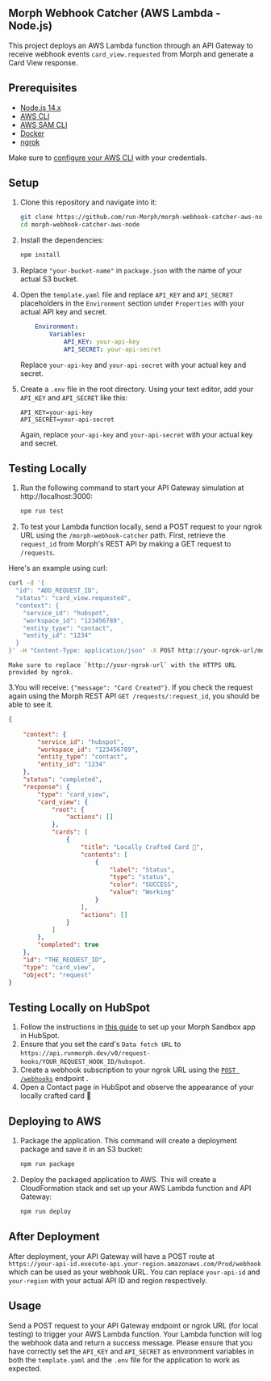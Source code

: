 ## Morph Webhook Catcher (AWS Lambda - Node.js)

This project deploys an AWS Lambda function through an API Gateway to receive webhook events `card_view.requested` from Morph and generate a Card View response.

## Prerequisites

-  [Node.js 14.x](https://nodejs.org/en/download/)
-  [AWS CLI](https://aws.amazon.com/cli/)
-  [AWS SAM CLI](https://docs.aws.amazon.com/serverless-application-model/latest/developerguide/serverless-sam-cli-install.html)
-  [Docker](https://www.docker.com/products/docker-desktop)
-  [ngrok](https://ngrok.com/download)

Make sure to [configure your AWS CLI](https://docs.aws.amazon.com/cli/latest/userguide/cli-configure-quickstart.html) with your credentials.

## Setup

1. Clone this repository and navigate into it:
    ```bash
    git clone https://github.com/run-Morph/morph-webhook-catcher-aws-node.git
    cd morph-webhook-catcher-aws-node
    ```

2. Install the dependencies:
    ```bash
    npm install
    ```

3. Replace `"your-bucket-name"` in `package.json` with the name of your actual S3 bucket.

4. Open the `template.yaml` file and replace `API_KEY` and `API_SECRET` placeholders in the `Environment` section under `Properties` with your actual API key and secret. 

    ```yaml
        Environment: 
            Variables:
                API_KEY: your-api-key
                API_SECRET: your-api-secret
    ```
    Replace `your-api-key` and `your-api-secret` with your actual key and secret.

5. Create a `.env` file in the root directory. Using your text editor, add your `API_KEY` and `API_SECRET` like this:

    ```env
    API_KEY=your-api-key
    API_SECRET=your-api-secret
    ```
    Again, replace `your-api-key` and `your-api-secret` with your actual key and secret.

## Testing Locally

1. Run the following command to start your API Gateway simulation at http://localhost:3000:
    ```bash
    npm run test
    ```

2. To test your Lambda function locally, send a POST request to your ngrok URL using the `/morph-webhook-catcher` path. 
First, retrieve the `request_id` from Morph's REST API by making a GET request to `/requests`. 

Here's an example using curl:

```bash
curl -d '{
  "id": "ADD_REQUEST_ID",
  "status": "card_view.requested",
  "context": {
    "service_id": "hubspot",
    "workspace_id": "123456789",
    "entity_type": "contact",
    "entity_id": "1234"
  }
}' -H "Content-Type: application/json" -X POST http://your-ngrok-url/morph-webhook-catcher
```

    Make sure to replace `http://your-ngrok-url` with the HTTPS URL provided by ngrok.

3.You will receive: `{"message": "Card Created"}`. 
If you check the request again using the Morph REST API `GET /requests/:request_id`, you should be able to see it.
```json
{
   
    "context": {
        "service_id": "hubspot",
        "workspace_id": "123456789",
        "entity_type": "contact",
        "entity_id": "1234"
    },
    "status": "completed",
    "response": {
        "type": "card_view",
        "card_view": {
            "root": {
                "actions": []
            },
            "cards": [
                {
                    "title": "Locally Crafted Card 🌽",
                    "contents": [
                        {
                            "label": "Status",
                            "type": "status",
                            "color": "SUCCESS",
                            "value": "Working"
                        }
                    ],
                    "actions": []
                }
            ]
        },
        "completed": true
    },
    "id": "THE_REQUEST_ID",
    "type": "card_view",
    "object": "request"
}
```

## Testing Locally on HubSpot

1. Follow the instructions in [this guide](https://www.runmorph.dev/hubspot-sandbox) to set up your Morph Sandbox app in HubSpot.
2. Ensure that you set the card's `Data fetch URL` to `https://api.runmorph.dev/v0/request-hooks/YOUR_REQUEST_HOOK_ID/hubspot`.
3. Create a webhook subscription to your ngrok URL using the [`POST /webhooks`](https://www.runmorph.dev/api-reference/webhooks#create-a-webhook)  endpoint .
4. Open a Contact page in HubSpot and observe the appearance of your locally crafted card 🌽 


## Deploying to AWS

1. Package the application. This command will create a deployment package and save it in an S3 bucket:
    ```bash
    npm run package
    ```

2. Deploy the packaged application to AWS. This will create a CloudFormation stack and set up your AWS Lambda function and API Gateway:

    ```bash
    npm run deploy
    ```

## After Deployment

After deployment, your API Gateway will have a POST route at `https://your-api-id.execute-api.your-region.amazonaws.com/Prod/webhook` which can be used as your webhook URL. You can replace `your-api-id` and `your-region` with your actual API ID and region respectively.

## Usage

Send a POST request to your API Gateway endpoint or ngrok URL (for local testing) to trigger your AWS Lambda function. Your Lambda function will log the webhook data and return a success message. Please ensure that you have correctly set the `API_KEY` and `API_SECRET` as environment variables in both the `template.yaml` and the `.env` file for the application to work as expected.
